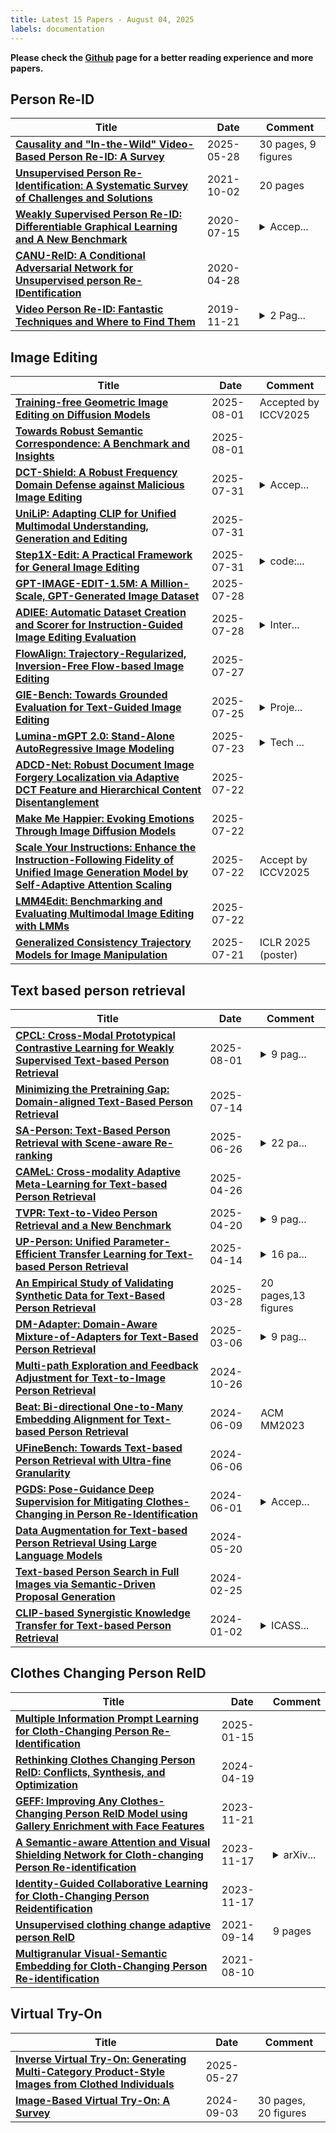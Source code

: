 ```yaml
---
title: Latest 15 Papers - August 04, 2025
labels: documentation
---
```

**Please check the [Github](https://github.com/lyx-JuneSnow/DailyArxiv) page for a better reading experience and more papers.**

## Person Re-ID
| **Title** | **Date** | **Comment** |
| --- | --- | --- |
| **[Causality and "In-the-Wild" Video-Based Person Re-ID: A Survey](http://arxiv.org/abs/2505.20540v2)** | 2025-05-28 | 30 pages, 9 figures |
| **[Unsupervised Person Re-Identification: A Systematic Survey of Challenges and Solutions](http://arxiv.org/abs/2109.06057v2)** | 2021-10-02 | 20 pages |
| **[Weakly Supervised Person Re-ID: Differentiable Graphical Learning and A New Benchmark](http://arxiv.org/abs/1904.03845v3)** | 2020-07-15 | <details><summary>Accep...</summary><p>Accepted by TNNLS 2020</p></details> |
| **[CANU-ReID: A Conditional Adversarial Network for Unsupervised person Re-IDentification](http://arxiv.org/abs/1904.01308v2)** | 2020-04-28 |  |
| **[Video Person Re-ID: Fantastic Techniques and Where to Find Them](http://arxiv.org/abs/1912.05295v1)** | 2019-11-21 | <details><summary>2 Pag...</summary><p>2 Page (Student Abstract) accepted in AAAI-20</p></details> |

## Image Editing
| **Title** | **Date** | **Comment** |
| --- | --- | --- |
| **[Training-free Geometric Image Editing on Diffusion Models](http://arxiv.org/abs/2507.23300v2)** | 2025-08-01 | Accepted by ICCV2025 |
| **[Towards Robust Semantic Correspondence: A Benchmark and Insights](http://arxiv.org/abs/2508.00272v1)** | 2025-08-01 |  |
| **[DCT-Shield: A Robust Frequency Domain Defense against Malicious Image Editing](http://arxiv.org/abs/2504.17894v2)** | 2025-07-31 | <details><summary>Accep...</summary><p>Accepted to ICCV 2025</p></details> |
| **[UniLiP: Adapting CLIP for Unified Multimodal Understanding, Generation and Editing](http://arxiv.org/abs/2507.23278v1)** | 2025-07-31 |  |
| **[Step1X-Edit: A Practical Framework for General Image Editing](http://arxiv.org/abs/2504.17761v5)** | 2025-07-31 | <details><summary>code:...</summary><p>code: https://github.com/stepfun-ai/Step1X-Edit</p></details> |
| **[GPT-IMAGE-EDIT-1.5M: A Million-Scale, GPT-Generated Image Dataset](http://arxiv.org/abs/2507.21033v1)** | 2025-07-28 |  |
| **[ADIEE: Automatic Dataset Creation and Scorer for Instruction-Guided Image Editing Evaluation](http://arxiv.org/abs/2507.07317v2)** | 2025-07-28 | <details><summary>Inter...</summary><p>International Conference on Computer Vision (ICCV) 2025</p></details> |
| **[FlowAlign: Trajectory-Regularized, Inversion-Free Flow-based Image Editing](http://arxiv.org/abs/2505.23145v4)** | 2025-07-27 |  |
| **[GIE-Bench: Towards Grounded Evaluation for Text-Guided Image Editing](http://arxiv.org/abs/2505.11493v3)** | 2025-07-25 | <details><summary>Proje...</summary><p>Project page: https://sueqian6.github.io/GIE-Bench-web/</p></details> |
| **[Lumina-mGPT 2.0: Stand-Alone AutoRegressive Image Modeling](http://arxiv.org/abs/2507.17801v1)** | 2025-07-23 | <details><summary>Tech ...</summary><p>Tech Report, 23 pages, 11 figures, 7 tables</p></details> |
| **[ADCD-Net: Robust Document Image Forgery Localization via Adaptive DCT Feature and Hierarchical Content Disentanglement](http://arxiv.org/abs/2507.16397v1)** | 2025-07-22 |  |
| **[Make Me Happier: Evoking Emotions Through Image Diffusion Models](http://arxiv.org/abs/2403.08255v4)** | 2025-07-22 |  |
| **[Scale Your Instructions: Enhance the Instruction-Following Fidelity of Unified Image Generation Model by Self-Adaptive Attention Scaling](http://arxiv.org/abs/2507.16240v1)** | 2025-07-22 | Accept by ICCV2025 |
| **[LMM4Edit: Benchmarking and Evaluating Multimodal Image Editing with LMMs](http://arxiv.org/abs/2507.16193v1)** | 2025-07-22 |  |
| **[Generalized Consistency Trajectory Models for Image Manipulation](http://arxiv.org/abs/2403.12510v4)** | 2025-07-21 | ICLR 2025 (poster) |

## Text based person retrieval
| **Title** | **Date** | **Comment** |
| --- | --- | --- |
| **[CPCL: Cross-Modal Prototypical Contrastive Learning for Weakly Supervised Text-based Person Retrieval](http://arxiv.org/abs/2401.10011v2)** | 2025-08-01 | <details><summary>9 pag...</summary><p>9 pages, 6 figures, under peer review</p></details> |
| **[Minimizing the Pretraining Gap: Domain-aligned Text-Based Person Retrieval](http://arxiv.org/abs/2507.10195v1)** | 2025-07-14 |  |
| **[SA-Person: Text-Based Person Retrieval with Scene-aware Re-ranking](http://arxiv.org/abs/2505.24466v2)** | 2025-06-26 | <details><summary>22 pa...</summary><p>22 pages, 7 figures. Under review</p></details> |
| **[CAMeL: Cross-modality Adaptive Meta-Learning for Text-based Person Retrieval](http://arxiv.org/abs/2504.18782v1)** | 2025-04-26 |  |
| **[TVPR: Text-to-Video Person Retrieval and a New Benchmark](http://arxiv.org/abs/2307.07184v3)** | 2025-04-20 | <details><summary>9 pag...</summary><p>9 pages, 8 figures, Proceedings of the 32nd ACM International Conference on Multimedia</p></details> |
| **[UP-Person: Unified Parameter-Efficient Transfer Learning for Text-based Person Retrieval](http://arxiv.org/abs/2504.10084v1)** | 2025-04-14 | <details><summary>16 pa...</summary><p>16 pages, 7 figures, first submited to IEEE TCSVT on 2024 May. Under review</p></details> |
| **[An Empirical Study of Validating Synthetic Data for Text-Based Person Retrieval](http://arxiv.org/abs/2503.22171v1)** | 2025-03-28 | 20 pages,13 figures |
| **[DM-Adapter: Domain-Aware Mixture-of-Adapters for Text-Based Person Retrieval](http://arxiv.org/abs/2503.04144v1)** | 2025-03-06 | <details><summary>9 pag...</summary><p>9 pages, 5 figures, accepted by AAAI 2025</p></details> |
| **[Multi-path Exploration and Feedback Adjustment for Text-to-Image Person Retrieval](http://arxiv.org/abs/2410.21318v1)** | 2024-10-26 |  |
| **[Beat: Bi-directional One-to-Many Embedding Alignment for Text-based Person Retrieval](http://arxiv.org/abs/2406.05620v1)** | 2024-06-09 | ACM MM2023 |
| **[UFineBench: Towards Text-based Person Retrieval with Ultra-fine Granularity](http://arxiv.org/abs/2312.03441v6)** | 2024-06-06 |  |
| **[PGDS: Pose-Guidance Deep Supervision for Mitigating Clothes-Changing in Person Re-Identification](http://arxiv.org/abs/2312.05634v3)** | 2024-06-01 | <details><summary>Accep...</summary><p>Accepted at AVSS 2024</p></details> |
| **[Data Augmentation for Text-based Person Retrieval Using Large Language Models](http://arxiv.org/abs/2405.11971v1)** | 2024-05-20 |  |
| **[Text-based Person Search in Full Images via Semantic-Driven Proposal Generation](http://arxiv.org/abs/2109.12965v3)** | 2024-02-25 |  |
| **[CLIP-based Synergistic Knowledge Transfer for Text-based Person Retrieval](http://arxiv.org/abs/2309.09496v2)** | 2024-01-02 | <details><summary>ICASS...</summary><p>ICASSP2024(accepted). minor typos revision compared to version 1 in arxiv</p></details> |

## Clothes Changing Person ReID
| **Title** | **Date** | **Comment** |
| --- | --- | --- |
| **[Multiple Information Prompt Learning for Cloth-Changing Person Re-Identification](http://arxiv.org/abs/2411.00330v2)** | 2025-01-15 |  |
| **[Rethinking Clothes Changing Person ReID: Conflicts, Synthesis, and Optimization](http://arxiv.org/abs/2404.12611v1)** | 2024-04-19 |  |
| **[GEFF: Improving Any Clothes-Changing Person ReID Model using Gallery Enrichment with Face Features](http://arxiv.org/abs/2211.13807v2)** | 2023-11-21 |  |
| **[A Semantic-aware Attention and Visual Shielding Network for Cloth-changing Person Re-identification](http://arxiv.org/abs/2207.08387v2)** | 2023-11-17 | <details><summary>arXiv...</summary><p>arXiv admin note: text overlap with arXiv:2108.04527</p></details> |
| **[Identity-Guided Collaborative Learning for Cloth-Changing Person Reidentification](http://arxiv.org/abs/2304.04400v2)** | 2023-11-17 |  |
| **[Unsupervised clothing change adaptive person ReID](http://arxiv.org/abs/2109.03702v2)** | 2021-09-14 | 9 pages |
| **[Multigranular Visual-Semantic Embedding for Cloth-Changing Person Re-identification](http://arxiv.org/abs/2108.04527v1)** | 2021-08-10 |  |

## Virtual Try-On
| **Title** | **Date** | **Comment** |
| --- | --- | --- |
| **[Inverse Virtual Try-On: Generating Multi-Category Product-Style Images from Clothed Individuals](http://arxiv.org/abs/2505.21062v1)** | 2025-05-27 |  |
| **[Image-Based Virtual Try-On: A Survey](http://arxiv.org/abs/2311.04811v4)** | 2024-09-03 | 30 pages, 20 figures |

